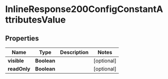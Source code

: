 
# InlineResponse200ConfigConstantAttributesValue

## Properties
Name | Type | Description | Notes
------------ | ------------- | ------------- | -------------
**visible** | **Boolean** |  |  [optional]
**readOnly** | **Boolean** |  |  [optional]




